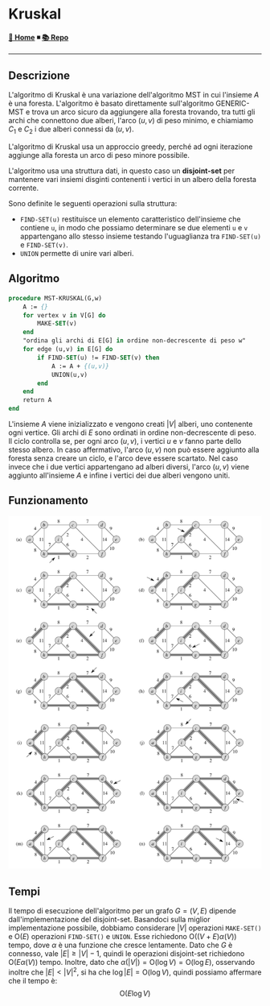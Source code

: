 # Kruskal

#### [🏡 Home](index.html) ◾ [📚 Repo](https://github.com/jack23247/ricettario)

---

## Descrizione

L'algoritmo di Kruskal è una variazione dell'algoritmo MST in cui l'insieme $A$ è una foresta. L'algoritmo è basato direttamente sull'algoritmo GENERIC-MST e trova un arco sicuro da aggiungere alla foresta trovando, tra tutti gli archi che connettono due alberi, l'arco $(u,v)$ di peso minimo, e chiamiamo $C_1$ e $C_2$ i due alberi connessi da $(u,v)$.

L'algoritmo di Kruskal usa un approccio greedy, perché ad ogni iterazione aggiunge alla foresta un arco di peso minore possibile.

L'algoritmo usa una struttura dati, in questo caso un **disjoint-set** per mantenere vari insiemi disginti contenenti i vertici in un albero della foresta corrente.

Sono definite le seguenti operazioni sulla struttura:
 - `FIND-SET(u)` restituisce un elemento caratteristico dell'insieme che contiene `u`, in modo che possiamo determinare se due elementi `u` e `v` appartengano allo stesso insieme testando l'uguaglianza tra `FIND-SET(u)` e `FIND-SET(v)`.
 - `UNION` permette di unire vari alberi.

## Algoritmo

```pascal
procedure MST-KRUSKAL(G,w)
	A := {}
	for vertex v in V[G] do
		MAKE-SET(v)
	end
	"ordina gli archi di E[G] in ordine non-decrescente di peso w"
	for edge (u,v) in E[G] do
		if FIND-SET(u) != FIND-SET(v) then
			A := A + {(u,v)}
			UNION(u,v)
		end
	end
	return A
end
```

L'insieme $A$ viene inizializzato e vengono creati $|V|$ alberi, uno contenente ogni vertice. Gli archi di $E$ sono ordinati in ordine non-decrescente di peso. Il ciclo controlla se, per ogni arco $(u,v)$, i vertici $u$ e $v$ fanno parte dello stesso albero. In caso affermativo, l'arco $(u,v)$ non può essere aggiunto alla foresta senza creare un ciclo, e l'arco deve essere scartato.
Nel caso invece che i due vertici appartengano ad alberi diversi, l'arco $(u,v)$ viene aggiunto all'insieme $A$ e infine i vertici dei due alberi vengono uniti.

## Funzionamento

![kruskal1](img/kruskal1.png)

## Tempi

Il tempo di esecuzione dell'algoritmo per un grafo $G=(V,E)$ dipende dall'implementazione del disjoint-set. Basandoci sulla miglior implementazione possibile, dobbiamo considerare $|V|$ operazioni `MAKE-SET()` e $\text{O}(E)$ operazioni `FIND-SET()` e `UNION`. Esse richiedono $\text{O}((V+E)\alpha(V))$ tempo, dove $\alpha$ è una funzione che cresce lentamente. Dato che $G$ è connesso, vale $|E|\geq|V|−1$, quindi le operazioni disjoint-set richiedono $\text{O}(E α(V))$ tempo. Inoltre, dato che $\alpha(|V|)=\text{O}(\log V)=\text{O}(\log E)$, osservando inoltre che $|E|\lt|V|^2$, si ha che $\log|E|=\text{O}(\log V)$, quindi possiamo affermare che il tempo è:
$$
\text{O}(E\log V)
$$